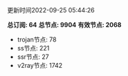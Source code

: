 更新时间2022-09-25 05:44:26

**总订阅: 64**
**总节点: 9904**
**有效节点: 2068**
- trojan节点: 78
- ss节点: 221
- ssr节点: 27
- v2ray节点: 1742
